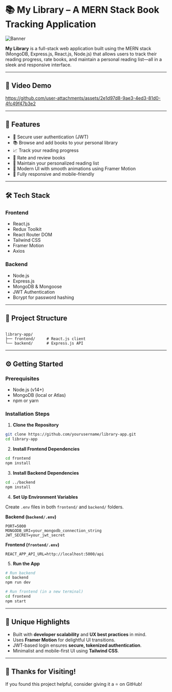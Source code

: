 # 📚 My Library – A MERN Stack Book Tracking Application

![Banner](https://img.shields.io/badge/MERN-FullStack-blueviolet)
<!-- ![License](https://img.shields.io/badge/license-MIT-green) -->
<!-- ![Status](https://img.shields.io/badge/status-Active-brightgreen) -->

**My Library** is a full-stack web application built using the MERN stack (MongoDB, Express.js, React.js, Node.js) that allows users to track their reading progress, rate books, and maintain a personal reading list—all in a sleek and responsive interface.

---

## 🎥 Video Demo

https://github.com/user-attachments/assets/2e1d97d8-9ae3-4ed3-81d0-4fc49f47b3e2

<!-- > 📌 _This video demonstrates the core features and user experience of the app._ -->

---

## 🚀 Features

- 🔐 Secure user authentication (JWT)
- 📚 Browse and add books to your personal library
- 📈 Track your reading progress
- 🌟 Rate and review books
- 🧾 Maintain your personalized reading list
- 💫 Modern UI with smooth animations using Framer Motion
- 📱 Fully responsive and mobile-friendly

---

## 🛠 Tech Stack

### Frontend

- React.js
- Redux Toolkit
- React Router DOM
- Tailwind CSS
- Framer Motion
- Axios

### Backend

- Node.js
- Express.js
- MongoDB & Mongoose
- JWT Authentication
- Bcrypt for password hashing

---

## 📁 Project Structure

```

library-app/
├── frontend/     # React.js client
└── backend/      # Express.js API

````

---

## ⚙️ Getting Started

### Prerequisites

- Node.js (v14+)
- MongoDB (local or Atlas)
- npm or yarn

### Installation Steps

1. **Clone the Repository**

```bash
git clone https://github.com/yourusername/library-app.git
cd library-app
````

2. **Install Frontend Dependencies**

```bash
cd frontend
npm install
```

3. **Install Backend Dependencies**

```bash
cd ../backend
npm install
```

4. **Set Up Environment Variables**

Create `.env` files in both `frontend/` and `backend/` folders.

**Backend (`backend/.env`)**

```
PORT=5000
MONGODB_URI=your_mongodb_connection_string
JWT_SECRET=your_jwt_secret
```

**Frontend (`frontend/.env`)**

```
REACT_APP_API_URL=http://localhost:5000/api
```

5. **Run the App**

```bash
# Run backend
cd backend
npm run dev

# Run frontend (in a new terminal)
cd frontend
npm start
```

---

## 📌 Unique Highlights

* Built with **developer scalability** and **UX best practices** in mind.
* Uses **Framer Motion** for delightful UI transitions.
* JWT-based login ensures **secure, tokenized authentication**.
* Minimalist and mobile-first UI using **Tailwind CSS**.

---

## 🙏 Thanks for Visiting!

If you found this project helpful, consider giving it a ⭐ on GitHub!
